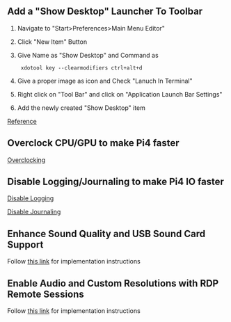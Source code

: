 ## Add a "Show Desktop" Launcher To Toolbar
1. Navigate to "Start>Preferences>Main Menu Editor"
2. Click "New Item" Button
3. Give Name as "Show Desktop" and Command as 

        xdotool key --clearmodifiers ctrl+alt+d

4. Give a proper image as icon and Check "Lanuch In Terminal"
5. Right click on "Tool Bar" and click on "Application Launch Bar Settings"
6. Add the newly created "Show Desktop" item

[Reference](https://www.itsupportguides.com/knowledge-base/ubuntu/ubuntu-how-to-enable-show-desktop-icon/)

## Overclock CPU/GPU to make Pi4 faster

[Overclocking](https://github.com/avarghesein/-NIX/blob/main/Raspberry%20Pi%204/PrimaryDesktopTweak.md)

## Disable Logging/Journaling to make Pi4 IO faster

[Disable Logging](https://github.com/avarghesein/-NIX/blob/main/Raspberry%20Pi%20II%20(Buster)/ExtendSDMemoryLifeSpanTweaks.md#disable-all-logging)

[Disable Journaling](https://github.com/avarghesein/-NIX/blob/main/Debian%2010/System/PerformanceTweaks.MD#optimize-systemd-journald-service)

## Enhance Sound Quality and USB Sound Card Support

Follow [this link](https://github.com/avarghesein/-NIX/blob/main/Raspberry%20Pi%204/EnhanceAudio.md) for implementation instructions

## Enable Audio and Custom Resolutions with RDP Remote Sessions

Follow [this link](https://github.com/avarghesein/-NIX/blob/main/Raspberry%20Pi%204/EnableSoundInRDP.md) for implementation instructions

